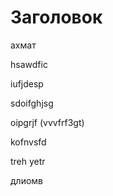 # Заголовок

ахмат

hsawdfiс    

iufjdesp

sdoifghjsg

oipgrjf (vvvfrf3gt)

kofnvsfd

treh yetr

длиомв